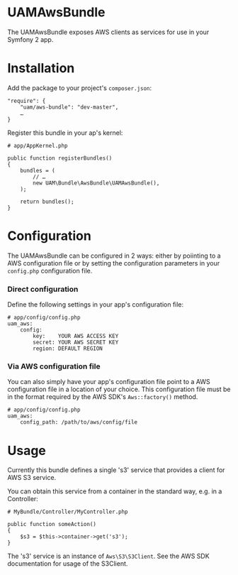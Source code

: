UAMAwsBundle
==============

The UAMAwsBundle exposes AWS clients as services for use in your Symfony 2 app.

Installation
=============

Add the package to your project's `composer.json`:

```
"require": {
	"uam/aws-bundle": "dev-master",
	…
}
```

Register this bundle in your ap's kernel:

``` 
# app/AppKernel.php

public function registerBundles()
{
	bundles = (
		// …
		new UAM\Bundle\AwsBundle\UAMAwsBundle(),
	);
	
	return bundles();
}

```

Configuration
=============
The UAMAwsBundle can be configured in 2 ways: either by poiinting to a AWS configuration file or by setting the configuration parameters in your `config.php` configuration file.

### Direct configuration
Define the following settings in your app's configuration file:

```
# app/config/config.php
uam_aws:
	config:
		key: 	YOUR AWS ACCESS KEY
		secret: YOUR AWS SECRET KEY
		region: DEFAULT REGION
```

### Via AWS configuration file

You can also simply have your app's configuration file point to a AWS configuration file in a location of your choice. This configuration file must be in the format required by the AWS SDK's `Aws::factory()` method.

```
# app/config/config.php 
uam_aws:
	config_path: /path/to/aws/config/file
```

Usage
=====

Currently this bundle defines a single 's3' service that provides a client for AWS S3 service.

You can obtain this service from a container in the standard way, e.g. in a Controller:

```
# MyBundle/Controller/MyController.php

public function someAction()
{
	$s3 = $this->container->get('s3');
}
```

The 's3' service is an instance of `Aws\S3\S3Client`. See the AWS SDK documentation for usage of the S3Client.